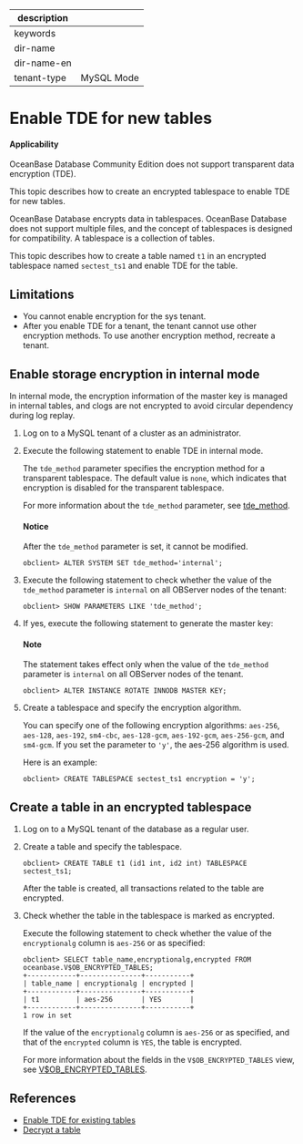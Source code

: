| description ||
|---|---|
| keywords ||
| dir-name ||
| dir-name-en ||
| tenant-type | MySQL Mode |

# Enable TDE for new tables

  <main id="notice">
      <h4>Applicability</h4>
      <p>OceanBase Database Community Edition does not support transparent data encryption (TDE). </p>
  </main>

This topic describes how to create an encrypted tablespace to enable TDE for new tables.

OceanBase Database encrypts data in tablespaces. OceanBase Database does not support multiple files, and the concept of tablespaces is designed for compatibility. A tablespace is a collection of tables.

This topic describes how to create a table named `t1` in an encrypted tablespace named `sectest_ts1` and enable TDE for the table.

## Limitations

* You cannot enable encryption for the sys tenant.
* After you enable TDE for a tenant, the tenant cannot use other encryption methods. To use another encryption method, recreate a tenant.

## Enable storage encryption in internal mode

In internal mode, the encryption information of the master key is managed in internal tables, and clogs are not encrypted to avoid circular dependency during log replay.

1. Log on to a MySQL tenant of a cluster as an administrator.

2. Execute the following statement to enable TDE in internal mode.

   The `tde_method` parameter specifies the encryption method for a transparent tablespace. The default value is `none`, which indicates that encryption is disabled for the transparent tablespace.

   For more information about the `tde_method` parameter, see [tde_method](../../../../700.reference/800.configuration-items-and-system-variables/100.system-configuration-items/400.tenant-level-configuration-items/7800.tde_method.md).

      <main id="notice" type='notice'>
       <h4>Notice</h4>
       <p>After the <code>tde_method</code> parameter is set, it cannot be modified. </p>
      </main>

   ```shell
   obclient> ALTER SYSTEM SET tde_method='internal';
   ```

3. Execute the following statement to check whether the value of the `tde_method` parameter is `internal` on all OBServer nodes of the tenant:

   ```shell
   obclient> SHOW PARAMETERS LIKE 'tde_method';
   ```

4. If yes, execute the following statement to generate the master key:

      <main id="notice" type='explain'>
       <h4>Note</h4>
       <p>The statement takes effect only when the value of the <code>tde_method</code> parameter is <code>internal</code> on all OBServer nodes of the tenant. </p>
      </main>

   ```shell
   obclient> ALTER INSTANCE ROTATE INNODB MASTER KEY;
   ```

5. Create a tablespace and specify the encryption algorithm.

   You can specify one of the following encryption algorithms: `aes-256`, `aes-128`, `aes-192`, `sm4-cbc`, `aes-128-gcm`, `aes-192-gcm`, `aes-256-gcm`, and `sm4-gcm`. If you set the parameter to `'y'`, the aes-256 algorithm is used.

   Here is an example:

   ```shell
   obclient> CREATE TABLESPACE sectest_ts1 encryption = 'y';
   ```

## Create a table in an encrypted tablespace

1. Log on to a MySQL tenant of the database as a regular user.

2. Create a table and specify the tablespace.

   ```shell
   obclient> CREATE TABLE t1 (id1 int, id2 int) TABLESPACE sectest_ts1;
   ```

   After the table is created, all transactions related to the table are encrypted.

3. Check whether the table in the tablespace is marked as encrypted.

   Execute the following statement to check whether the value of the `encryptionalg` column is `aes-256` or as specified:

   ```shell
   obclient> SELECT table_name,encryptionalg,encrypted FROM oceanbase.V$OB_ENCRYPTED_TABLES;
   +------------+---------------+-----------+
   | table_name | encryptionalg | encrypted |
   +------------+---------------+-----------+
   | t1         | aes-256       | YES       |
   +------------+---------------+-----------+
   1 row in set
   ```

   If the value of the `encryptionalg` column is `aes-256` or as specified, and that of the `encrypted` column is `YES`, the table is encrypted.

   For more information about the fields in the `V$OB_ENCRYPTED_TABLES` view, see [V$OB_ENCRYPTED_TABLES](../../../../700.reference/700.system-views/400.system-view-of-mysql-mode/300.performance-view-of-mysql-mode/31000.v-ob_encrypted_tables-of-mysql-mode.md).

## References

* [Enable TDE for existing tables](../200.data-storage-encryption-of-mysql-mode/200.set-storage-encryption-for-existing-tables-of-mysql-mode.md)
* [Decrypt a table](../200.data-storage-encryption-of-mysql-mode/300.unencrypt-of-mysql-mode.md)